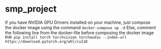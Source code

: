 # smp_project
If you have NVIDIA GPU Drivers installed on your machine, just compose the docker image using the command `docker-compose up -d`
Else, comment the following line from the docker-file before composing the docker image `RUN pip install torch torchvision torchaudio --index-url https://download.pytorch.org/whl/cu118` 